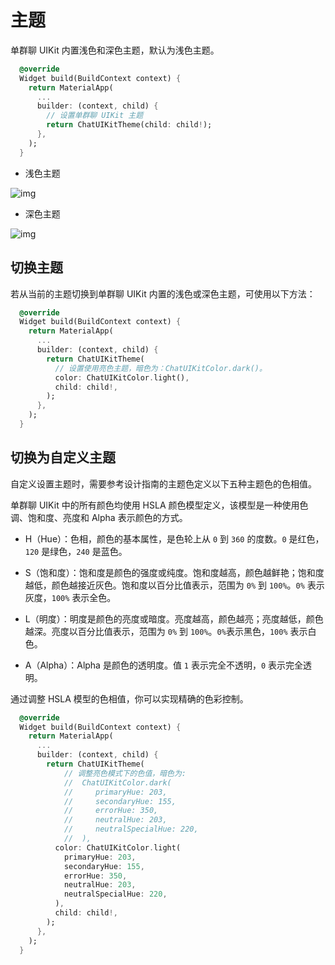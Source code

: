 # 主题

<Toc />

单群聊 UIKit 内置浅色和深色主题，默认为浅色主题。

```dart
  @override
  Widget build(BuildContext context) {
    return MaterialApp(
      ...
      builder: (context, child) {
        // 设置单群聊 UIKit 主题
        return ChatUIKitTheme(child: child!);
      },
    );
  }
```

- 浅色主题

![img](/images/uikit/chatuikit/android/light_mode.png)

- 深色主题

![img](/images/uikit/chatuikit/android/dark_mode.png)

## 切换主题

若从当前的主题切换到单群聊 UIKit 内置的浅色或深色主题，可使用以下方法：

```dart
  @override
  Widget build(BuildContext context) {
    return MaterialApp(
      ...
      builder: (context, child) {
        return ChatUIKitTheme(
          // 设置使用亮色主题，暗色为：ChatUIKitColor.dark()。
          color: ChatUIKitColor.light(),
          child: child!,
        );
      },
    );
  }
```

## 切换为自定义主题

自定义设置主题时，需要参考设计指南的主题色定义以下五种主题色的色相值。

单群聊 UIKit 中的所有颜色均使用 HSLA 颜色模型定义，该模型是一种使用色调、饱和度、亮度和 Alpha 表示颜色的方式。

- H（Hue）：色相，颜色的基本属性，是色轮上从 `0` 到 `360` 的度数。`0` 是红色，`120` 是绿色，`240` 是蓝色。

- S（饱和度）：饱和度是颜色的强度或纯度。饱和度越高，颜色越鲜艳；饱和度越低，颜色越接近灰色。饱和度以百分比值表示，范围为 `0%` 到 `100%`。`0%` 表示灰度，`100%` 表示全色。

- L（明度）：明度是颜色的亮度或暗度。亮度越高，颜色越亮；亮度越低，颜色越深。亮度以百分比值表示，范围为 `0%` 到 `100%`。`0%`表示黑色，`100%` 表示白色。

- A（Alpha）：Alpha 是颜色的透明度。值 `1` 表示完全不透明，`0` 表示完全透明。

通过调整 HSLA 模型的色相值，你可以实现精确的色彩控制。

```dart
  @override
  Widget build(BuildContext context) {
    return MaterialApp(
      ...
      builder: (context, child) {
        return ChatUIKitTheme(
            // 调整亮色模式下的色值，暗色为: 
            //  ChatUIKitColor.dark(
            //     primaryHue: 203,
            //     secondaryHue: 155,
            //     errorHue: 350,
            //     neutralHue: 203,
            //     neutralSpecialHue: 220,
            //  ),
          color: ChatUIKitColor.light(
            primaryHue: 203,
            secondaryHue: 155,
            errorHue: 350,
            neutralHue: 203,
            neutralSpecialHue: 220,
          ),
          child: child!,
        );
      },
    );
  }
```

